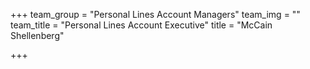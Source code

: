 +++
team_group = "Personal Lines Account Managers"
team_img = ""
team_title = "Personal Lines Account Executive"
title = "McCain Shellenberg"

+++
